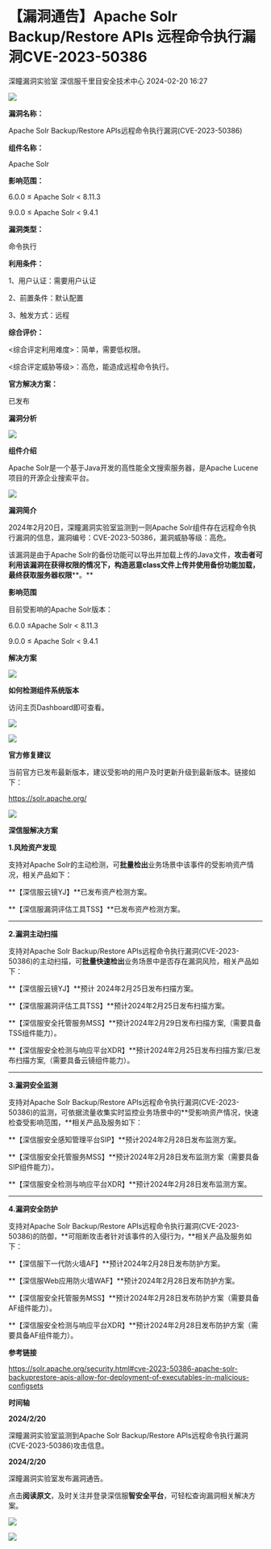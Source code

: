 #  【漏洞通告】Apache Solr Backup/Restore APIs 远程命令执行漏洞CVE-2023-50386   
深瞳漏洞实验室  深信服千里目安全技术中心   2024-02-20 16:27  
  
![](https://mmbiz.qpic.cn/mmbiz_gif/w8NHw6tcQ5yoagUMdkvic6NeTEc5P2pbWJxH8Hg7cnpDuLNDa5SXdiadzJJuhWCbHdrt0yCM7z9l7NokBiaI5Cgfg/640?wx_fmt=gif&from=appmsg "")  
  
**漏洞名称：**  
  
Apache Solr Backup/Restore APIs远程命令执行漏洞(CVE-2023-50386)  
  
**组件名称：**  
  
Apache Solr  
  
**影响范围：**  
  
6.0.0 ≤ Apache Solr < 8.11.3  
  
9.0.0 ≤ Apache Solr < 9.4.1  
  
**漏洞类型：**  
  
命令执行  
  
**利用条件：**  
  
1、用户认证：需要用户认证  
  
2、前置条件：默认配置  
  
3、触发方式：远程  
  
**综合评价：**  
  
<综合评定利用难度>：简单，需要低权限。  
  
<综合评定威胁等级>：高危，能造成远程命令执行。  
  
**官方解决方案：**  
  
已发布  
  
  
  
  
  
**漏洞分析**  
  
![](https://mmbiz.qpic.cn/mmbiz_gif/w8NHw6tcQ5yoagUMdkvic6NeTEc5P2pbWELQVIDTWqw4jNiboIfOsYARqfWwqYiaZ52VGia5oibyS6Ihd8M46o9Nialg/640?wx_fmt=gif&from=appmsg "")  
  
**组件介绍**  
  
Apache Solr是一个基于Java开发的高性能全文搜索服务器，是Apache Lucene项目的开源企业搜索平台。  
  
![](https://mmbiz.qpic.cn/mmbiz_gif/w8NHw6tcQ5yoagUMdkvic6NeTEc5P2pbWELQVIDTWqw4jNiboIfOsYARqfWwqYiaZ52VGia5oibyS6Ihd8M46o9Nialg/640?wx_fmt=gif&from=appmsg "")  
  
**漏洞简介**  
  
2024年2月20日，深瞳漏洞实验室监测到一则Apache Solr组件存在远程命令执行漏洞的信息，漏洞编号：CVE-2023-50386，漏洞威胁等级：高危。  
  
该漏洞是由于Apache Solr的备份功能可以导出并加载上传的Java文件，**攻击者可利用该漏洞在获得权限的情况下，构造恶意class文件上传并使用备份功能加载，最终获取服务器权限****。**  
  
  
**影响范围**  
  
目前受影响的Apache Solr版本：  
  
6.0.0 ≤Apache Solr < 8.11.3  
  
9.0.0 ≤ Apache Solr < 9.4.1  
  
  
**解决方案**  
  
![](https://mmbiz.qpic.cn/mmbiz_gif/w8NHw6tcQ5yoagUMdkvic6NeTEc5P2pbWELQVIDTWqw4jNiboIfOsYARqfWwqYiaZ52VGia5oibyS6Ihd8M46o9Nialg/640?wx_fmt=gif&from=appmsg "")  
  
**如何检测组件系统版本**  
  
  
访问主页Dashboard即可查看。  
  
  
![](https://mmbiz.qpic.cn/mmbiz_png/w8NHw6tcQ5yoagUMdkvic6NeTEc5P2pbWqqLxRtHNibVCicibGIEzlOUpBmEDRQuvo3BglOdmpg7eO9CXUH8jmEJQg/640?wx_fmt=png&from=appmsg "")  
  
  
![](https://mmbiz.qpic.cn/mmbiz_gif/w8NHw6tcQ5yoagUMdkvic6NeTEc5P2pbWELQVIDTWqw4jNiboIfOsYARqfWwqYiaZ52VGia5oibyS6Ihd8M46o9Nialg/640?wx_fmt=gif&from=appmsg "")  
  
**官方修复建议**  
  
  
当前官方已发布最新版本，建议受影响的用户及时更新升级到最新版本。链接如下：  
  
https://solr.apache.org/  
  
![](https://mmbiz.qpic.cn/mmbiz_gif/w8NHw6tcQ5yoagUMdkvic6NeTEc5P2pbWELQVIDTWqw4jNiboIfOsYARqfWwqYiaZ52VGia5oibyS6Ihd8M46o9Nialg/640?wx_fmt=gif&from=appmsg "")  
  
**深信服解决方案**  
  
  
**1.风险资产发现**  
  
支持对Apache Solr的主动检测，可**批量检出**业务场景中该事件的受影响资产情况，相关产品如下：  
  
**【深信服云镜YJ】**已发布资产检测方案。  
  
**【深信服漏洞评估工具TSS】**已发布资产检测方案。  
  
****  
**2.漏洞主动扫描**  
  
支持对Apache Solr Backup/Restore APIs远程命令执行漏洞(CVE-2023-50386)的主动扫描，可**批量快速检出**业务场景中是否存在漏洞风险，相关产品如下：  
  
**【深信服云镜YJ】**预计 2024年2月25日发布扫描方案。  
  
**【深信服漏洞评估工具TSS】**预计2024年2月25日发布扫描方案。  
  
**【深信服安全托管服务MSS】**预计2024年2月29日发布扫描方案,（需要具备TSS组件能力）。  
  
**【深信服安全检测与响应平台XDR】**预计2024年2月25日发布扫描方案/已发布扫描方案,（需要具备云镜组件能力）。  
  
****  
**3.漏洞安全监测**  
  
支持对Apache Solr Backup/Restore APIs远程命令执行漏洞(CVE-2023-50386)的监测，可依据流量收集实时监控业务场景中的**受影响资产情况，快速检查受影响范围，**相关产品及服务如下：  
  
**【深信服安全感知管理平台SIP】**预计2024年2月28日发布监测方案。  
  
**【深信服安全托管服务MSS】**预计2024年2月28日发布监测方案（需要具备SIP组件能力）。  
  
**【深信服安全检测与响应平台XDR】**预计2024年2月28日发布监测方案。  
  
****  
**4.漏洞安全防护**  
  
支持对Apache Solr Backup/Restore APIs远程命令执行漏洞(CVE-2023-50386)的防御，**可阻断攻击者针对该事件的入侵行为，**相关产品及服务如下：  
  
**【深信服下一代防火墙AF】**预计2024年2月28日发布防护方案。  
  
**【深信服Web应用防火墙WAF】**预计2024年2月28日发布防护方案。  
  
**【深信服安全托管服务MSS】**预计2024年2月28日发布防护方案（需要具备AF组件能力）。  
  
**【深信服安全检测与响应平台XDR】**预计2024年2月28日发布防护方案（需要具备AF组件能力）。  
  
  
**参考链接**  
  
  
https://solr.apache.org/security.html#cve-2023-50386-apache-solr-backuprestore-apis-allow-for-deployment-of-executables-in-malicious-configsets  
  
  
**时间轴**  
  
  
  
**2024/2/20**  
  
深瞳漏洞实验室监测到Apache Solr Backup/Restore APIs远程命令执行漏洞(CVE-2023-50386)攻击信息。  
  
  
**2024/2/20**  
  
深瞳漏洞实验室发布漏洞通告。  
  
点击**阅读原文**，及时关注并登录深信服**智安全平台**，可轻松查询漏洞相关解决方案。  
  
![](https://mmbiz.qpic.cn/mmbiz_png/w8NHw6tcQ5yoagUMdkvic6NeTEc5P2pbWhuJLLLVIgPtYXiask5sTcJOu85u6iaqvLdQIewBAcicGfF7DRGBuwRjAQ/640?wx_fmt=png&from=appmsg "")  
  
![](https://mmbiz.qpic.cn/mmbiz_jpg/w8NHw6tcQ5yoagUMdkvic6NeTEc5P2pbWPnCchwv14E5GUBDN6ic7fl7lYPibjxAcibtAc1HVDS5yTxHSjSQs66nGg/640?wx_fmt=jpeg&from=appmsg "")  
  
  
  

